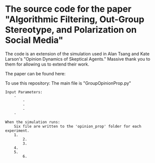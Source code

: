 # The source code for the paper "Algorithmic Filtering, Out-Group Stereotype, and Polarization on Social Media"

The code is an extension of the simulation used in Alan Tsang and Kate Larson's "Opinion Dynamics of Skeptical Agents." 
Massive thank you to them for allowing us to extend their work. 

The paper can be found here: 

To use this repository: 
	The main file is "GroupOpinionProp.py"
 	
  	Input Parameters: 
  		- 
    		-
      		-
    		- 
		-
	
	When the simulation runs: 
		Six file are written to the 'opinion_prop' folder for each experiment. 
  		1. 
    		2. 
      		3. 
		4. 
  		5. 
    		6. 

